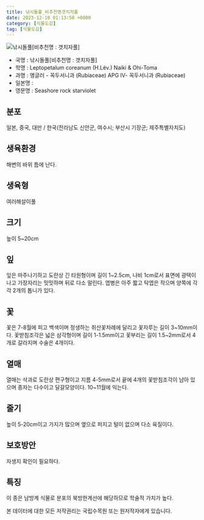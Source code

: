 ```yaml
---
title: 낚시돌풀_비추천명갯치자풀
date: 2023-12-10 01:13:58 +0800
category: [식물도감]
tag: [식물도감]
---
```




![낚시돌풀[비추천명 : 갯치자풀]](/fileUpload/plants/basic/Rubiaceae/Hedyotis/18153/18153_1_th2.JPG)
- 국명 : 낚시돌풀[비추천명 : 갯치자풀]
- 학명 : Leptopetalum coreanum (H.Lév.) Naiki & Ohi-Toma
- 과명 : 앵글러 - 꼭두서니과 (Rubiaceae) APG Ⅳ- 꼭두서니과 (Rubiaceae)
- 일본명 : 
- 영문명 : Seashore rock starviolet


## 분포
일본, 중국, 대만 / 한국(전라남도 신안군, 여수시; 부산시 기장군; 제주특별자치도) 
## 생육환경
해변의 바위 틈에 난다.
## 생육형
여러해살이풀 
## 크기
높이 5~20cm
## 잎
잎은 마주나기하고 도란상 긴 타원형이며 길이 1~2.5cm, 나비 1cm로서 표면에 광택이 나고 가장자리는 밋밋하며 뒤로 다소 말린다. 엽병은 아주 짧고 탁엽은 작으며 양쪽에 각각 2개의 톱니가 있다.
## 꽃
꽃은 7-8월에 피고 백색이며 정생하는 취산꽃차례에 달리고 꽃자루는 길이 3~10mm이다. 꽃받침조각은 넓은 삼각형이며 길이 1-1.5mm이고 꽃부리는 길이 1.5~2mm로서 4개로 갈라지며 수술은 4개이다.
## 열매
열매는 삭과로 도란상 편구형이고 지름 4-5mm로서 끝에 4개의 꽃받침조각이 남아 있으며 종자는 다수이고 달걀모양이다. 10~11월에 익는다.
## 줄기
높이 5-20cm이고 가지가 많으며 옆으로 퍼지고 털이 없으며 다소 육질이다.
## 보호방안
자생지 확인이 필요하다.
## 특징
이 종은 남방계 식물로 분포의 북방한계선에 해당하므로 학술적 가치가 높다.






본 데이터에 대한 모든 저작권리는 국립수목원 또는 원저작자에게 있습니다.
